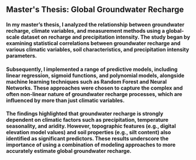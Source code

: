 ## Master's Thesis: Global Groundwater Recharge


#### In my master’s thesis, I analyzed the relationship between groundwater recharge, climate variables, and measurement methods using a global-scale dataset on recharge and precipitation intensity. The study began by examining statistical correlations between groundwater recharge and various climatic variables, soil characteristics, and precipitation intensity parameters.

#### Subsequently, I implemented a range of predictive models, including linear regression, sigmoid functions, and polynomial models, alongside machine learning techniques such as Random Forest and Neural Networks. These approaches were chosen to capture the complex and often non-linear nature of groundwater recharge processes, which are influenced by more than just climatic variables.

#### The findings highlighted that groundwater recharge is strongly dependent on climatic factors such as precipitation, temperature seasonality, and aridity. However, topographic features (e.g., digital elevation model values) and soil properties (e.g., silt content) also identified as significant predictors. These results underscore the importance of using a combination of modeling approaches to more accurately estimate global groundwater recharge.


